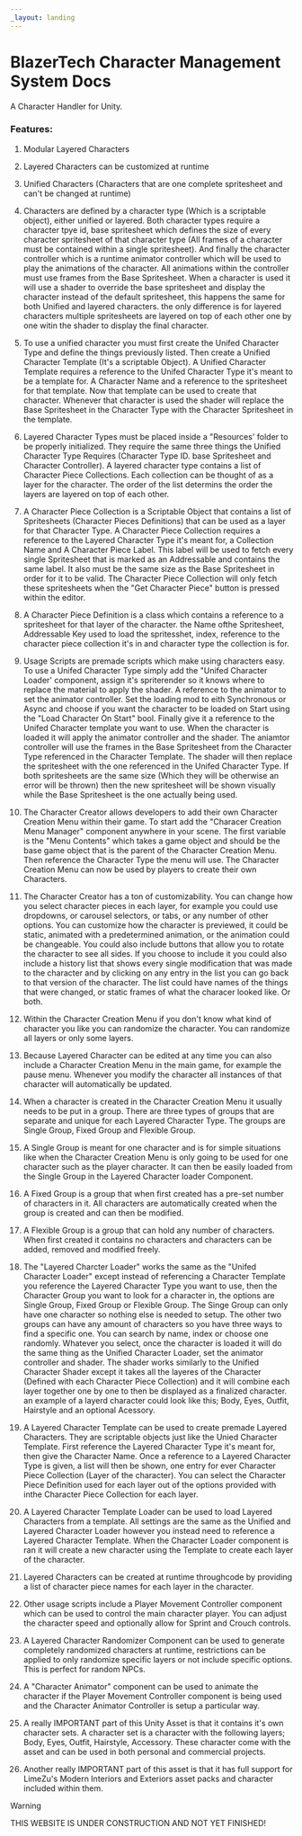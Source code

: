 ```yaml
---
_layout: landing
---
```


# **BlazerTech Character Management System Docs**

A Character Handler for Unity.

### Features:
1. Modular Layered Characters
2. Layered Characters can be customized at runtime
3. Unified Characters (Characters that are one complete spritesheet and can't be changed at runtime)
   
4. Characters are defined by a character type (Which is a scriptable object), either unified or layered. Both character types require a character tpye id, base spritesheet which defines the size of every character spritesheet of that character type (All frames of a character must be contained within a single spritesheet). And finally the character controller which is a runtime animator controller which will be used to play the animations of the character. All animations within the controller must use frames from the Base Spritesheet. When a character is used it will use a shader to override the base spritesheet and display the character instead of the default spritesheet, this happens the same for both Unified and layered characters. the only difference is for layered characters multiple spritesheets are layered on top of each other one by one witin the shader to display the final character.
   
5. To use a unified character you must first create the Unifed Character Type and define the things previously listed. Then create a Unified Character Template (It's a scriptable Object). A Unified Character Template requires a reference to the Unifed Character Type it's meant to be a template for. A Character Name and a reference to the spritesheet for that template. Now that template can be used to create that character. Whenever that character is used the shader will replace the Base Spritesheet in the Character Type with the Character Spritesheet in the template.
   
6. Layered Character Types must be placed inside a "Resources' folder to be properly initialized. They require the same three things the Unified Character Type Requires (Character Type ID. base Spritesheet and Character Controller). A layered character type contains a list of Character Piece Collections. Each collection can be thought of as a layer for the character. The order of the list determins the order the layers are layered on top of each other.
   
7. A Character Piece Collection is a Scriptable Object that contains a list of Spritesheets (Character Pieces Definitions) that can be used as a layer for that Character Type. A Character Piece Collection requires a reference to the Layered Character Type it's meant for, a Collection Name and A Character Piece Label. This label will be used to fetch every single Spritesheet that is marked as an Addressable and contains the same label. It also must be the same size as the Base Spritesheet in order for it to be valid. The Character Piece Collection will only fetch these spritesheets when the "Get Character Piece" button is pressed within the editor.
   
8. A Character Piece Definition is a class which contains a reference to a spritesheet for that layer of the character. the Name ofthe Spritesheet, Addressable Key used to load the spritesshet, index, reference to the character piece collection it's in and character type the collection is for.
   
9.  Usage Scripts are premade scripts which make using characters easy. To use a Unifed Character Type simply add the "Unifed Character Loader' component, assign it's spriterender so it knows where to replace the material to apply the shader. A reference to the animator to set the animator controller. Set the loading mod to eith Synchronous or Async and choose if you want the character to be loaded on Start using the "Load Character On Start" bool. Finally give it a reference to the Unifed Character template you want to use. When the character is loaded it will apply the animator controller and the shader. The aniamtor controller will use the frames in the Base Spritesheet from the Character Type referenced in the Character Template. The shader will then replace the spritesheet with the one referenced in the Unifed Character Type. If both spritesheets are the same size (Which they will be otherwise an error will be thrown) then the new spritesheet will be shown visually while the Base Spritesheet is the one actually being used.
    
10. The Character Creator allows developers to add their own Character Creation Menu within their game. To start add the "Characer Creation Menu Manager" component anywhere in your scene. The first variable is the "Menu Contents" which takes a game object and should be the base game object that is the parent of the Character Creation Menu. Then reference the Character Type the menu will use. The Character Creation Menu can now be used by players to create their own Characters.
    
11. The Character Creator has a ton of customizability. You can change how you select character pieces in each layer, for example you could use dropdowns, or carousel selectors, or tabs, or any number of other options. You can customize how the character is previewed, it could be static, animated with a predetermined animation, or the animation could be changeable. You could also include buttons that allow you to rotate the character to see all sides. If you choose to include it you could also include a history list that shows every single modification that was made to the character and by clicking on any entry in the list you can go back to that version of the character. The list could have names of the things that were changed, or static frames of what the characer looked like. Or both.
    
12. Within the Character Creation Menu if you don't know what kind of character you like you can randomize the character. You can randomize all layers or only some layers.
    
13. Because Layered Character can be edited at any time you can also include a Character Creation Menu in the main game, for example the pause menu. Whenever you modify the character all instances of that character will automatically be updated.
    
14. When a character is created in the Character Creation Menu it usually needs to be put in a group. There are three types of groups that are separate and unique for each Layered Character Type. The groups are Single Group, Fixed Group and Flexible Group.
    
15. A Single Group is meant for one character and is for simple situations like when the Character Creation Menu is only going to be used for one character such as the player character. It can then be easily loaded from the Single Group in the Layered Character loader Component.
    
16. A Fixed Group is a group that when first created has a pre-set number of characters in it. All characters are automatically created when the group is created and can then be modified.
    
17. A Flexible Group is a group that can hold any number of characters. When first created it contains no characters and characters can be added, removed and modified freely.
    
18. The "Layered Charcter Loader" works the same as the "Unifed Character Loader" except instead of referencing a Character Template you reference the Layered Character Type you want to use, then the Character Group you want to look for a character in, the options are Single Group, Fixed Group or Flexible Group. The Singe Group can only have one character so nothing else is needed to setup. The other two groups can have any amount of characters so you have three ways to find a specific one. You can search by name, index or choose one randomly. Whatever you select, once the character is loaded it will do the same thing as the Unified Character Loader, set the animator controller and shader. The shader works similarly to the Unified Character Shader except it takes all the layeres of the Character (Defined with each Character Piece Collection) and it will combine each layer together one by one to then be displayed as a finalized character. an example of a layerd character could look like this; Body, Eyes, Outfit, Hairstyle and an optional Acessory.
    
19. A Layered Character Template can be used to create premade Layered Characters. They are scriptable objects just like the Unied Character Template. First reference the Layered Character Type it's meant for, then give the Character Name. Once a reference to a Layered Character Type is given, a list will then be shown, one entry for ever Character Piece Collection (Layer of the character). You can select the Character Piece Definition used for each layer out of the options provided with inthe Character Piece Collection for each layer.
    
20. A Layered Character Template Loader can be used to load Layered Characters from a template. All settings are the same as the Unified and Layered Character Loader however you instead need to reference a Layered Character Template. When the Character Loader component is ran it will create a new character using the Template to create each layer of the character.
    
21. Layered Characters can be created at runtime throughcode by providing a list of character piece names for each layer in the character.
    
22. Other usage scripts include a Player Movement Controller component which can be used to control the main character player. You can adjust the character speed and optionally allow for Sprint and Crouch controls.
    
23. A Layered Character Randomizer Component can be used to generate completely randomized characters at runtime, restrictions can be applied to only randomize specific layers or not include specific options. This is perfect for random NPCs.
    
24. A "Character Animator" component can be used to animate the character if the Player Movement Controller component is being used and the Character Animator Controller is setup a particular way.
    
25. A really IMPORTANT part of this Unity Asset is that it contains it's own character sets. A character set is a character with the following layers; Body, Eyes, Outfit, Hairstyle, Accessory. These character come with the asset and can be used in both personal and commercial projects.
    
26. Another really IMPORTANT part of this asset is that it has full support for LimeZu's Modern Interiors and Exteriors asset packs and character included within them. 
        
> [!WARNING]
> THIS WEBSITE IS UNDER CONSTRUCTION AND NOT YET FINISHED!